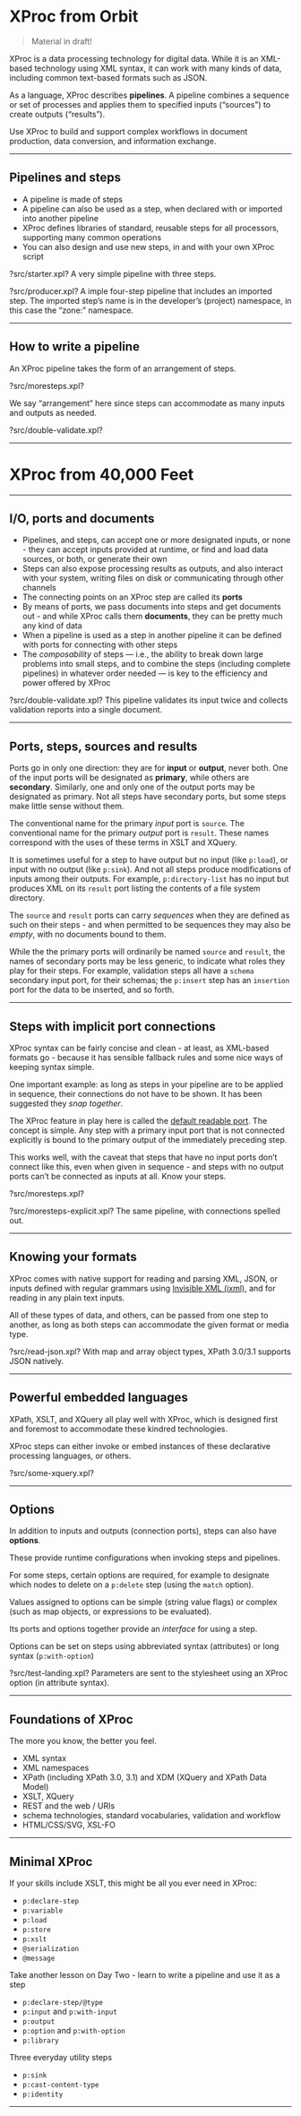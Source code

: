 # XProc from Orbit

> Material in draft!

XProc is a data processing technology for digital data. While it is an XML-based technology using XML syntax, it can work with many kinds of data, including common text-based formats such as JSON.

As a language, XProc describes **pipelines**. A pipeline combines a sequence or set of processes and applies them to specified inputs (“sources”) to create outputs (“results”).

Use XProc to build and support complex workflows in document production, data conversion, and information exchange.

---

## Pipelines and steps

- A pipeline is made of steps
- A pipeline can also be used as a step, when declared with or imported into another pipeline
- XProc defines libraries of standard, reusable steps for all processors, supporting many common operations
- You can also design and use new steps, in and with your own XProc script

?src/starter.xpl? A very simple pipeline with three steps.

?src/producer.xpl? A imple four-step pipeline that includes an imported step. The imported step’s name is in the developer’s (project) namespace, in this case the “zone:” namespace.

---

## How to write a pipeline

An XProc pipeline takes the form of an arrangement of steps.

?src/moresteps.xpl?

We say “arrangement” here since steps can accommodate as many inputs and outputs as needed.

?src/double-validate.xpl?
<!--- WAP: The double-validate.xpl pgm is included twice. Once HERE, once THERE -->

---

# XProc from 40,000 Feet

---

## I/O, ports and documents

- Pipelines, and steps, can accept one or more designated inputs, or none - they can accept inputs provided at runtime, or find and load data sources, or both, or generate their own
- Steps can also expose processing results as outputs, and also interact with your system, writing files on disk or communicating through other channels
- The connecting points on an XProc step are called its **ports**
- By means of ports, we pass documents into steps and get documents out - and while XProc calls them **documents**, they can be pretty much any kind of data
- When a pipeline is used as a step in another pipeline it can be defined with ports for connecting with other steps
- The *composability* of steps — i.e., the ability to break down large problems into small steps, and to combine the steps (including complete pipelines) in whatever order needed — is key to the efficiency and power offered by XProc

?src/double-validate.xpl? This pipeline validates its input twice and collects validation reports into a single document.
<!--- WAP: The double-validate.xpl pgm is included twice. Once HERE, once THERE -->

---

## Ports, steps, sources and results

Ports go in only one direction: they are for **input** or **output**, never both. One of the input ports will be designated as **primary**, while others are **secondary**. Similarly, one and only one of the output ports may be designated as primary. Not all steps have secondary ports, but some steps make little sense without them.

The conventional name for the primary *input* port is `source`. The conventional name for the primary *output* port is `result`. These names correspond with the uses of these terms in XSLT and XQuery.

It is sometimes useful for a step to have output but no input (like `p:load`), or input with no output (like `p:sink`). And not all steps produce modifications of inputs among their outputs. For example, `p:directory-list` has no input but produces XML on its `result` port listing the contents of a file system directory.

The `source` and `result` ports can carry *sequences* when they are defined as such on their steps - and when permitted to be sequences they may also be *empty*, with no documents bound to them.

While the the primary ports will ordinarily be named `source` and `result`, the names of secondary ports may be less generic, to indicate what roles they play for their steps. For example, validation steps all have a `schema` secondary input port, for their schemas; the `p:insert` step has an `insertion` port for the data to be inserted, and so forth.

---

## Steps with implicit port connections

XProc syntax can be fairly concise and clean - at least, as XML-based formats go - because it has sensible fallback rules and some nice ways of keeping syntax simple.

One important example: as long as steps in your pipeline are to be applied in sequence, their connections do not have to be shown. It has been suggested they *snap together*.

The XProc feature in play here is called the [default readable port](https://spec.xproc.org/3.0/xproc/#connecting-the-drp). The concept is simple. Any step with a primary input port that is not connected explicitly is bound to the primary output of the immediately preceding step.

This works well, with the caveat that steps that have no input ports don’t connect like this, even when given in sequence - and steps with no output ports can’t be connected as inputs at all. Know your steps.

?src/moresteps.xpl?

?src/moresteps-explicit.xpl? The same pipeline, with connections spelled out.

---

## Knowing your formats

XProc comes with native support for reading and parsing XML, JSON, or inputs defined with regular grammars using [Invisible XML (ixml)](https://invisiblexml.org), and for reading in any plain text inputs.

All of these types of data, and others, can be passed from one step to another, as long as both steps can accommodate the given format or media type.

?src/read-json.xpl? With map and array object types, XPath 3.0/3.1 supports JSON natively. 

---

## Powerful embedded languages

XPath, XSLT, and XQuery all play well with XProc, which is designed first and foremost to accommodate these kindred technologies.

XProc steps can either invoke or embed instances of these declarative processing languages, or others.

?src/some-xquery.xpl?

---

## Options

In addition to inputs and outputs (connection ports), steps can also have **options**.

These provide runtime configurations when invoking steps and pipelines.

For some steps, certain options are required, for example to designate which nodes to delete on a `p:delete` step (using the `match` option).

Values assigned to options can be simple (string value flags) or complex (such as map objects, or expressions to be evaluated).

Its ports and options together provide an *interface* for using a step.

Options can be set on steps using abbreviated syntax (attributes) or long syntax (`p:with-option`)

?src/test-landing.xpl? Parameters are sent to the stylesheet using an XProc option (in attribute syntax).
<!--- WAP: Which bit in test-landing is an option? -->

---

## Foundations of XProc

The more you know, the better you feel.

- XML syntax
- XML namespaces
- XPath (including XPath 3.0, 3.1) and XDM (XQuery and XPath Data Model)
- XSLT, XQuery
- REST and the web / URIs
- schema technologies, standard vocabularies, validation and workflow
- HTML/CSS/SVG, XSL-FO

---

## Minimal XProc

If your skills include XSLT, this might be all you ever need in XProc:

  - `p:declare-step`
  - `p:variable`
  - `p:load`
  - `p:store`
  - `p:xslt`
  - `@serialization`
  - `@message`

Take another lesson on Day Two - learn to write a pipeline and use it as a step

  - `p:declare-step/@type`
  - `p:input` and `p:with-input`
  - `p:output`
  - `p:option` and `p:with-option`
  - `p:library`

Three everyday utility steps

  - `p:sink`
  - `p:cast-content-type`
  - `p:identity`

---
